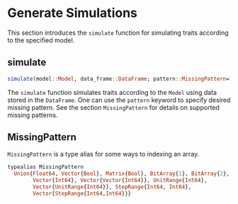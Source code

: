 # Generate Simulations

This section introduces the ```simulate``` function for simulating traits
according to the specified model.

## simulate

```julia
simulate(model::Model, data_frame::DataFrame; pattern::MissingPattern=1.0)
```

The ```simulate``` function simulates traits according to the
```Model``` using data stored in the ```DataFrame```. One can use
the ```pattern``` keyword to specify desired missing pattern. See the 
section ```MissingPattern``` for details on supported missing patterns.

## MissingPattern

```MissingPattern``` is a type alias for some ways to indexing an array.

```julia
typealias MissingPattern
  Union{Float64, Vector{Bool}, Matrix{Bool}, BitArray{1}, BitArray{2},
        Vector{Int64}, Vector{Vector{Int64}}, UnitRange{Int64},
        Vector{UnitRange{Int64}}, StepRange{Int64, Int64},
        Vector{StepRange{Int64,Int64}}}
```
